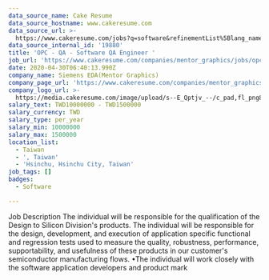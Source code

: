```yaml
---
data_source_name: Cake Resume
data_source_hostname: www.cakeresume.com
data_source_url: >-
  https://www.cakeresume.com/jobs?q=software&refinementList%5Blang_name%5D%5B0%5D=English&refinementList%5Bsalary_type%5D=per_year&range%5Bsalary_range%5D%5Bmin%5D=1000000&page=2
data_source_internal_id: '19880'
title: 'OPC - QA - Software QA Engineer '
job_url: 'https://www.cakeresume.com/companies/mentor_graphics/jobs/opc-SWQA-engineer'
date: 2020-04-30T06:40:13.990Z
company_name: Siemens EDA(Mentor Graphics)
company_page_url: 'https://www.cakeresume.com/companies/mentor_graphics'
company_logo_url: >-
  https://media.cakeresume.com/image/upload/s--E_Qptjv_--/c_pad,fl_png8,h_200,w_200/v1635839986/r9ny2dxhpuclzcmcqtol.png
salary_text: TWD10000000 - TWD1500000
salary_currency: TWD
salary_type: per_year
salary_min: 10000000
salary_max: 1500000
location_list:
  - Taiwan
  - ', Taiwan'
  - 'Hsinchu, Hsinchu City, Taiwan'
job_tags: []
badges:
  - Software

---
```


Job Description The individual will be responsible for the qualification of the Design to Silicon Division's products. The individual will be responsible for the design, development, and execution of application specific functional and regression tests used to measure the quality, robustness, performance, supportability, and usefulness of these products in our customer's semiconductor manufacturing flows. •The individual will work closely with the software application developers and product mark